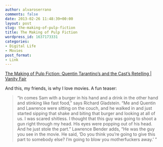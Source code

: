 ```yaml
---
author: alvaroserrano
comments: false
date: 2013-02-26 11:48:39+00:00
layout: post
slug: the-making-of-pulp-fiction
title: The Making of Pulp Fiction
wordpress_id: 1637173331
categories:
- Digital Life
- Movies
post_format:
- Link
---
```


[The Making of Pulp Fiction: Quentin Tarantino’s and the Cast’s Retelling | Vanity Fair](http://www.vanityfair.com/hollywood/2013/03/making-of-pulp-fiction-oral-history)

And this, my friends, is why I love movies. A fun teaser:



<blockquote>“In comes Sam with a burger in his hand and a drink in the other hand and stinking like fast food,” says Richard Gladstein. “Me and Quentin and Lawrence were sitting on the couch, and he walked in and just started sipping that shake and biting that burger and looking at all of us. I was scared shitless. I thought that this guy was going to shoot a gun right through my head. His eyes were popping out of his head. And he just stole the part.” Lawrence Bender adds, “He was the guy you see in the movie. He said, ‘Do you think you’re going to give this part to somebody else? I’m going to blow you motherfuckers away.’ ”</blockquote>
